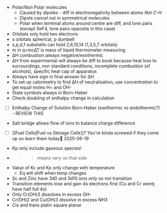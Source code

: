 - Polar/Non Polar molecules
	- Caused by dipoles - diff in electronegativity between atoms *Not C-H*
	- Dipole cancel out in symmetrical molecules
	- Polar when terminal atoms around centre are diff, and lone pairs (except XeF4, lone pairs opposite in this case)
- Orbitals only hold two electrons
- s orbitals spherical, p dumbell
- s,p,d,f subshells can hold 2,6,10,14 (1,3,5,7 orbitals)
- m in q=mc∆T is mass of liquid thermometer measuring
- ∆H combustion always negative/exothermic
- ∆H from experimental will always be diff to book because heat loss to surroundings, non standard conditions, incomplete combustion (of alcohols), specific heat cap of apparatus
- Always have sign in final answer for ∆H
- To set up calorimetry to find ∆H of neutralisation, use concentration to get equal moles H+ and OH-
- State symbols always in Born-Haber
- Check doubling of enthalpy change in calculation
- [ ] Enthalpy Change of Solution Born-Haber (exothermic vs endothermic?) - REVIEW THIS
- Salt bridge allows flow of ions to balance charge difference
- [ ] [[Fuel Cells|Fuel vs Storage Cells]]? You're kinda screwed if they come up so learn them today📅 2025-06-19 
- Kp only include gaseous species!
- >> means very on that side
- Value of Kc and Kp only change with temperature
	- Eq will shift when temp changes
- Sc and Zinc have 3d0 and 3d10 ions *only* so not transition
- Transition elements lose and gain 4s electrons first (Cu and Cr weird, have half full 4s)
- Only Cr(OH)3 dissolves in excess OH-
- Cr(OH)2 and Cu(OH)3 dissolve in excess NH3
- Cis and trans platin square planar